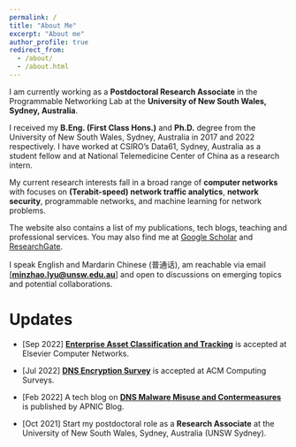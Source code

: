```yaml
---
permalink: /
title: "About Me"
excerpt: "About me"
author_profile: true
redirect_from: 
  - /about/
  - /about.html
---
```


I am currently working as a **Postdoctoral Research Associate** in the Programmable Networking Lab at the **University of New South Wales, Sydney, Australia**.

I received my **B.Eng. (First Class Hons.)** and **Ph.D.** degree from the University of New South Wales, Sydney, Australia in 2017 and 2022 respectively. I have worked at CSIRO’s Data61, Sydney, Australia as a student fellow and at National Telemedicine Center of China as a research intern. 

My current research interests fall in a broad range of **computer networks** with focuses on **(Terabit-speed) network traffic analytics**, **network security**, programmable networks, and machine learning for network problems.

The website also contains a list of my publications, tech blogs, teaching and professional services. You may also find me at [Google Scholar](https://scholar.google.com.au/citations?hl=en&user=6oFRlVcAAAAJ) and [ResearchGate](https://www.researchgate.net/profile/Minzhao-Lyu).

I speak English and Mardarin Chinese (普通话), am reachable via email [**minzhao.lyu@unsw.edu.au**] and open to discussions on emerging topics and potential collaborations.


Updates
======
* [Sep 2022] [**Enterprise Asset Classification and Tracking**](https://minzhaolyu.github.io/publications/) is accepted at Elsevier Computer Networks.

* [Jul 2022] [**DNS Encryption Survey**](https://minzhaolyu.github.io/publications/) is accepted at ACM Computing Surveys.

* [Feb 2022] A tech blog on [**DNS Malware Misuse and Contermeasures**](https://minzhaolyu.github.io/talks/) is published by APNIC Blog.

* [Oct 2021] Start my postdoctoral role as a **Research Associate** at the University of New South Wales, Sydney, Australia (UNSW Sydney).